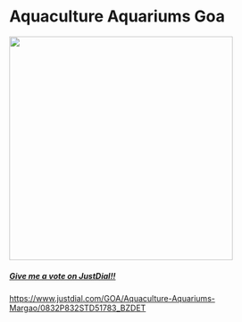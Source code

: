 # Aquaculture Aquariums Goa

<nav class="navbar navbar bg-dark">
            <a class="navbar-brand" href="#">

<img src="https://user-images.githubusercontent.com/44578315/47657022-4e5c4200-dbb6-11e8-9247-5a006156d357.jpg" width="400">

##### Give me a vote on JustDial!!
https://www.justdial.com/GOA/Aquaculture-Aquariums-Margao/0832P832STD51783_BZDET
